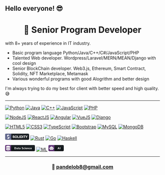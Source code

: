 ## Hello everyone! 😎

<h1 align="center">👋 Senior Program Developer</h1>

with 8+ years of experience in IT industry.

- Basic program language Python/Java/C++/C#/JavaScript/PHP
- Talented Web developer. Wordpress/Laravel/MERN/MEAN/Django with cool design
- Senior BlockChain developer. Web3.js, Ethereum, Smart Contract, Solidity, NFT Marketplace, Metamask
- Various wonderful programs with good Alogrithm and better design

I'm always trying to do my best for client with better speed and high quality.😅

---
[![Python](https://img.shields.io/badge/-Python-black?style=flat&logo=python&link=https://github.com/msilucifer/)]()
[![Java](https://img.shields.io/badge/Java-orange?style=flat&logo=java&logoColor=white&link=https://github.com/msilucifer/)]()
[![C++](https://img.shields.io/badge/-C%20&%20C++-659ad2?style=flat&logo=c%2B%2B&logoColor=ffffff&link=https://github.com/msilucifer/)]()
[![JavaScript](https://img.shields.io/badge/-JavaScript-black?style=flat&logo=javascript&link=https://github.com/msilucifer/)]()
[![PHP](https://img.shields.io/badge/-PHP-777BB4?style=flat&logo=php&link=https://github.com/msilucifer/)]()

[![NodeJS](https://img.shields.io/badge/-Node.js-181717?style=flat&logo=nodedotjs&logoColor=white&link=https://github.com/msilucifer/)]() 
[![ReactJS](https://img.shields.io/badge/-ReactJS-61DAFB?style=flat&logo=react&logoColor=white&link=https://github.com/msilucifer/)]() 
[![Angular](https://img.shields.io/badge/-Angular-DD0031?style=flat&logo=angular&logoColor=white&link=https://github.com/msilucifer/)]() 
[![VueJS](https://img.shields.io/badge/VueJS-41B883??style=flat&logo=vue.js&logoColor=white&link=https://github.com/msilucifer/)]() 
[![Django](https://img.shields.io/badge/-django-black?style=flat&logo=django)]()

[![HTML5](https://img.shields.io/badge/-HTML5-E34F26?style=flat&logo=html5&logoColor=white&link=https://github.com/msilucifer/)]() 
[![CSS3](https://img.shields.io/badge/-CSS3-1572B6?style=flat&logo=css3&link=https://github.com/msilucifer/)]() 
[![TypeScript](https://img.shields.io/badge/TypeScript-black?style=flat&logo=typescript&link=https://github.com/msilucifer/)]()
[![Bootstrap](https://img.shields.io/badge/-Bootstrap-563D7C?style=flat&logo=bootstrap&link=https://github.com/msilucifer/)]()
[![MySQL](https://img.shields.io/badge/-MySQL-black?style=flat&logo=mysql&link=https://github.com/msilucifer/)]()
[![MongoDB](https://img.shields.io/badge/-MongoDB-DDE072?style=flat&logo=mongodb&link=https://github.com/msilucifer/)]()


[![Solidity](https://github.com/msilucifer/msilucifer/blob/master/solidity.png)]()
[![Rust](https://img.shields.io/badge/Rust-black?style=flat&logo=rust&logoColor=white&link=https://github.com/msilucifer/)]()
[![Go](https://img.shields.io/badge/-Go-00ADD8?style=flat&logo=go&logoColor=white&link=https://github.com/msilucifer/)]()
[![Haskell](https://img.shields.io/badge/-Haskell-5D4F85?style=flat&logo=haskell&logoColor=white&link=https://github.com/msilucifer/)]()

[![DataScience](https://github.com/SvenCelin/SvenCelin/blob/master/Badges/datascience.png)]()
[![ML](https://img.shields.io/badge/-Machine%20Learning-102230?style=flat)]()
[![AI](https://github.com/SvenCelin/SvenCelin/blob/master/Badges/ai.png)]()

---
<h3 align="center">📧 <a href = "https://web.skype.com/">pandelob8@gmail.com</a></h3>

